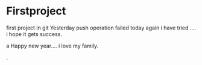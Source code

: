# Firstproject
first project in git
Yesterday push operation failed
today again i have tried ....
i hope it gets success.

a Happy new year....
i love my family.

.
